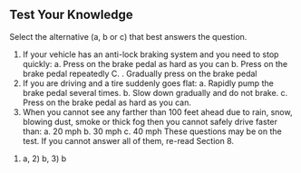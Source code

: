 ## Test Your Knowledge
Select the alternative (a, b or c) that best answers the question.
1. If your vehicle has an anti-lock braking system and you need to stop quickly:
a. Press on the brake pedal as hard as you can
b. Press on the brake pedal repeatedly
C. . Gradually press on the brake pedal
2. If you are driving and a tire suddenly goes flat:
a. Rapidly pump the brake pedal several times.
b. Slow down gradually and do not brake.
c. Press on the brake pedal as hard as you can.
3. When you cannot see any farther than 100 feet ahead due to rain, snow, blowing dust, smoke or thick fog then you cannot safely drive faster than:
a. 20 mph
b. 30 mph
c. 40 mph
These questions may be on the test. If you cannot answer all of them, re-read Section 8.
1) a, 2) b, 3) b